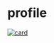 # profile
[![card](https://github-readme-stats.vercel.app/api?username=bruno0798&theme=default&show_icons=true)](https://github.com/anuraghazra/github-readme-stats)
